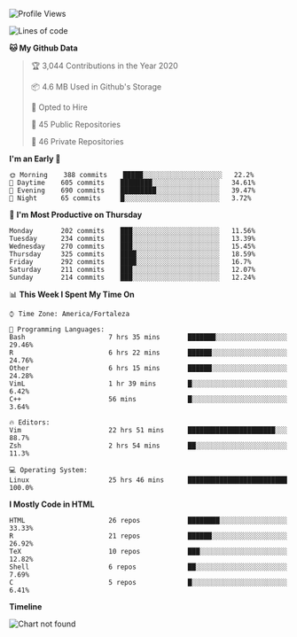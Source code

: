 <!--
```r
install.packages("kguidonimartins")

kguidonimartins::full_name()

  ## "Karlo Guidoni Martins"

kguidonimartins::current_position()

  ## "PhD Student in Ecology & Evolution, UFG, Brazil"

kguidonimartins::interested_in()

  ## $languages
  ## [1] "R" "python" "shell" 
  ##
  ## $topics
  ## [1] "Statistics" "Data Science" "Machine Learning" "Reproducibility"

kguidonimartins::social()

  ## $mail
  ## [1] "kguidonimartins@gmail.com"
  ## 
  ## $twitter
  ## [1] "twitter.com/kguidonimartins"
  ## 
  ## $linkedin
  ## [1] "linkedin.com/in/kguidonimartins"
  ## 
  ## $`personal site`
  ## [1] "karloguidoni.com"

kguidonimartins::location()

  ## # A tibble: 1 x 2
  ##   long   lat
  ##   <dbl> <dbl>
  ## 1 -16.6 -49.3
```
--> 
  
<!--START_SECTION:waka-->
![Profile Views](http://img.shields.io/badge/Profile%20Views-0-blue)

![Lines of code](https://img.shields.io/badge/From%20Hello%20World%20I%27ve%20Written-39.4%20million%20lines%20of%20code-blue)

**🐱 My Github Data** 

> 🏆 3,044 Contributions in the Year 2020
 > 
> 📦 4.6 MB Used in Github's Storage 
 > 
> 💼 Opted to Hire
 > 
> 📜 45 Public Repositories
 > 
> 🔑 46 Private Repositories 

**I'm an Early 🐤** 

```text
🌞 Morning    388 commits    █████░░░░░░░░░░░░░░░░░░░░   22.2% 
🌆 Daytime    605 commits    ████████░░░░░░░░░░░░░░░░░   34.61% 
🌃 Evening    690 commits    █████████░░░░░░░░░░░░░░░░   39.47% 
🌙 Night      65 commits     █░░░░░░░░░░░░░░░░░░░░░░░░   3.72%

```
📅 **I'm Most Productive on Thursday** 

```text
Monday       202 commits    ███░░░░░░░░░░░░░░░░░░░░░░   11.56% 
Tuesday      234 commits    ███░░░░░░░░░░░░░░░░░░░░░░   13.39% 
Wednesday    270 commits    ███░░░░░░░░░░░░░░░░░░░░░░   15.45% 
Thursday     325 commits    ████░░░░░░░░░░░░░░░░░░░░░   18.59% 
Friday       292 commits    ████░░░░░░░░░░░░░░░░░░░░░   16.7% 
Saturday     211 commits    ███░░░░░░░░░░░░░░░░░░░░░░   12.07% 
Sunday       214 commits    ███░░░░░░░░░░░░░░░░░░░░░░   12.24%

```


📊 **This Week I Spent My Time On** 

```text
⌚︎ Time Zone: America/Fortaleza

💬 Programming Languages: 
Bash                     7 hrs 35 mins       ███████░░░░░░░░░░░░░░░░░░   29.46% 
R                        6 hrs 22 mins       ██████░░░░░░░░░░░░░░░░░░░   24.76% 
Other                    6 hrs 15 mins       ██████░░░░░░░░░░░░░░░░░░░   24.28% 
VimL                     1 hr 39 mins        █░░░░░░░░░░░░░░░░░░░░░░░░   6.42% 
C++                      56 mins             █░░░░░░░░░░░░░░░░░░░░░░░░   3.64%

🔥 Editors: 
Vim                      22 hrs 51 mins      ██████████████████████░░░   88.7% 
Zsh                      2 hrs 54 mins       ██░░░░░░░░░░░░░░░░░░░░░░░   11.3%

💻 Operating System: 
Linux                    25 hrs 46 mins      █████████████████████████   100.0%

```

**I Mostly Code in HTML** 

```text
HTML                     26 repos            ████████░░░░░░░░░░░░░░░░░   33.33% 
R                        21 repos            ██████░░░░░░░░░░░░░░░░░░░   26.92% 
TeX                      10 repos            ███░░░░░░░░░░░░░░░░░░░░░░   12.82% 
Shell                    6 repos             ██░░░░░░░░░░░░░░░░░░░░░░░   7.69% 
C                        5 repos             █░░░░░░░░░░░░░░░░░░░░░░░░   6.41%

```


**Timeline**

![Chart not found](https://github.com/kguidonimartins/kguidonimartins/blob/master/charts/bar_graph.png) 


<!--END_SECTION:waka-->
